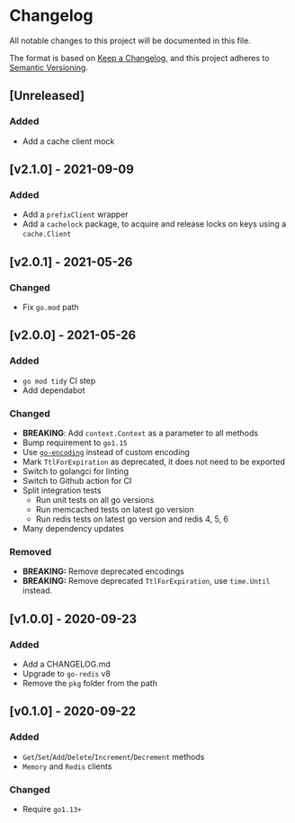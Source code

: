 # Changelog
All notable changes to this project will be documented in this file.

The format is based on [Keep a Changelog](https://keepachangelog.com/en/1.0.0/),
and this project adheres to [Semantic Versioning](https://semver.org/spec/v2.0.0.html).

## [Unreleased]
### Added
- Add a cache client mock

## [v2.1.0] - 2021-09-09
### Added
- Add a `prefixClient` wrapper
- Add a `cachelock` package, to acquire and release locks on keys using a `cache.Client`

## [v2.0.1] - 2021-05-26
### Changed
- Fix `go.mod` path

## [v2.0.0] - 2021-05-26
### Added
- `go mod tidy` CI step
- Add dependabot

### Changed
- **BREAKING**: Add `context.Context` as a parameter to all methods
- Bump requirement to `go1.15`
- Use [`go-encoding`](https://github.com/Shopify/go-encoding) instead of custom encoding
- Mark `TtlForExpiration` as deprecated, it does not need to be exported
- Switch to golangci for linting
- Switch to Github action for CI
- Split integration tests
  - Run unit tests on all go versions
  - Run memcached tests on latest go version
  - Run redis tests on latest go version and redis 4, 5, 6
- Many dependency updates

### Removed
- **BREAKING:** Remove deprecated encodings
- **BREAKING:** Remove deprecated `TtlForExpiration`, use `time.Until` instead.

## [v1.0.0] - 2020-09-23
### Added
- Add a CHANGELOG.md
- Upgrade to `go-redis` v8
- Remove the `pkg` folder from the path

## [v0.1.0] - 2020-09-22
### Added
- `Get`/`Set`/`Add`/`Delete`/`Increment`/`Decrement` methods
- `Memory` and `Redis` clients

### Changed
- Require `go1.13+`
